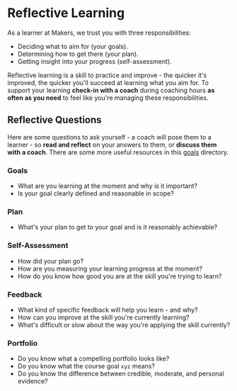 # Reflective Learning

As a learner at Makers, we trust you with three responsibilities:

* Deciding what to aim for (your goals).
* Determining how to get there (your plan).
* Getting insight into your progress (self-assessment).

Reflective learning is a skill to practice and improve - the quicker it's improved, the quicker you'll succeed at learning what you aim for. To support your learning **check-in with a coach** during coaching hours **as often as you need** to feel like you're managing these responsibilities.

## Reflective Questions
Here are some questions to ask yourself - a coach will pose them to a learner - so **read and reflect** on your answers to them, or **discuss them with a coach**. There are some more useful resources in this [goals](https://github.com/makersacademy/course/tree/master/goals) directory.

### Goals
- What are you learning at the moment and why is it important?
- Is your goal clearly defined and reasonable in scope?

### Plan
- What's your plan to get to your goal and is it reasonably achievable?

### Self-Assessment
- How did your plan go?
- How are you measuring your learning progress at the moment?
- How do you know how good you are at the skill you're trying to learn?

### Feedback
- What kind of specific feedback will help you learn - and why?
- How can you improve at the skill you're currently learning?
- What's difficult or slow about the way you're applying the skill currently?

### Portfolio
- Do you know what a compelling portfolio looks like?
- Do you know what the course goal `xyz` means?
- Do you know the difference between credible, moderate, and personal evidence?
